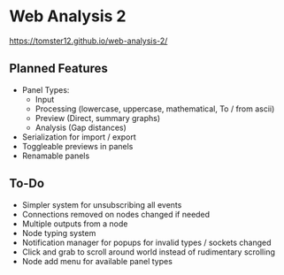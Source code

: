 # Web Analysis 2

https://tomster12.github.io/web-analysis-2/

## Planned Features

- Panel Types:
  - Input
  - Processing (lowercase, uppercase, mathematical, To / from ascii)
  - Preview (Direct, summary graphs)
  - Analysis (Gap distances)
- Serialization for import / export
- Toggleable previews in panels
- Renamable panels

## To-Do

- Simpler system for unsubscribing all events
- Connections removed on nodes changed if needed
- Multiple outputs from a node
- Node typing system
- Notification manager for popups for invalid types / sockets changed
- Click and grab to scroll around world instead of rudimentary scrolling
- Node add menu for available panel types